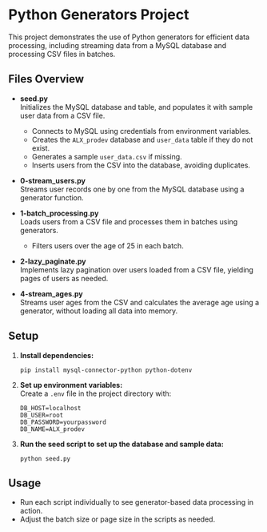 # Python Generators Project

This project demonstrates the use of Python generators for efficient data processing, including streaming data from a MySQL database and processing CSV files in batches.

## Files Overview

- **seed.py**  
	Initializes the MySQL database and table, and populates it with sample user data from a CSV file.  
	- Connects to MySQL using credentials from environment variables.
	- Creates the `ALX_prodev` database and `user_data` table if they do not exist.
	- Generates a sample `user_data.csv` if missing.
	- Inserts users from the CSV into the database, avoiding duplicates.

- **0-stream_users.py**  
	Streams user records one by one from the MySQL database using a generator function.

- **1-batch_processing.py**  
	Loads users from a CSV file and processes them in batches using generators.  
	- Filters users over the age of 25 in each batch.

- **2-lazy_paginate.py**  
	Implements lazy pagination over users loaded from a CSV file, yielding pages of users as needed.

- **4-stream_ages.py**  
	Streams user ages from the CSV and calculates the average age using a generator, without loading all data into memory.

## Setup

1. **Install dependencies:**
	 ```
	 pip install mysql-connector-python python-dotenv
	 ```

2. **Set up environment variables:**  
	 Create a `.env` file in the project directory with:
	 ```
	 DB_HOST=localhost
	 DB_USER=root
	 DB_PASSWORD=yourpassword
	 DB_NAME=ALX_prodev
	 ```

3. **Run the seed script to set up the database and sample data:**
	 ```
	 python seed.py
	 ```

## Usage

- Run each script individually to see generator-based data processing in action.
- Adjust the batch size or page size in the scripts as needed.

